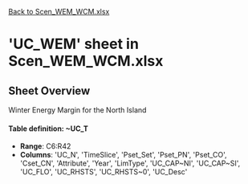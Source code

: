 [Back to Scen_WEM_WCM.xlsx](README.md)

# 'UC_WEM' sheet in Scen_WEM_WCM.xlsx

## Sheet Overview

Winter Energy Margin for the North Island

#### Table definition: ~UC_T
- **Range**: C6:R42
- **Columns**: 'UC_N', 'TimeSlice', 'Pset_Set', 'Pset_PN', 'Pset_CO', 'Cset_CN', 'Attribute', 'Year', 'LimType', 'UC_CAP\~NI', 'UC_CAP\~SI', 'UC_FLO', 'UC_RHSTS', 'UC_RHSTS\~0', 'UC_Desc'


